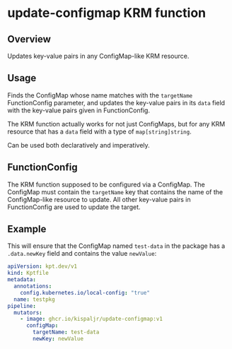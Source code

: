 update-configmap KRM function
============================

## Overview

Updates key-value pairs in any ConfigMap-like KRM resource.

## Usage

Finds the ConfigMap whose name matches with the `targetName` FunctionConfig parameter, and updates the key-value pairs in its `data` field with the key-value pairs given in FunctionConfig.

The KRM function actually works for not just ConfigMaps, but for any KRM resource that has a `data` field with a type of `map[string]string`.

Can be used both declaratively and imperatively.

## FunctionConfig

The KRM function supposed to be configured via a ConfigMap. 
The ConfigMap must contain the `targetName` key that contains the name of the ConfigMap-like resource to update.
All other key-value pairs in FunctionConfig are used to update the target.

## Example

This will ensure that the ConfigMap named `test-data` in the package has a `.data.newKey` field and contains the value `newValue`:

```yaml
apiVersion: kpt.dev/v1
kind: Kptfile
metadata:
  annotations:
    config.kubernetes.io/local-config: "true"
  name: testpkg
pipeline:
  mutators:
    - image: ghcr.io/kispaljr/update-configmap:v1
      configMap:
        targetName: test-data
        newKey: newValue
```
